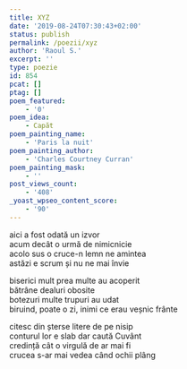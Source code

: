 ```yaml
---
title: XYZ
date: '2019-08-24T07:30:43+02:00'
status: publish
permalink: /poezii/xyz
author: 'Raoul S.'
excerpt: ''
type: poezie
id: 854
pcat: []
ptag: []
poem_featured:
    - '0'
poem_idea:
    - Capăt
poem_painting_name:
    - 'Paris la nuit'
poem_painting_author:
    - 'Charles Courtney Curran'
poem_painting_mask:
    - ''
post_views_count:
    - '408'
_yoast_wpseo_content_score:
    - '90'
---
```

aici a fost odată un izvor  
acum decât o urmă de nimicnicie  
acolo sus o cruce-n lemn ne amintea  
astăzi e scrum și nu ne mai învie

biserici mult prea multe au acoperit  
bătrâne dealuri obosite  
botezuri multe trupuri au udat  
biruind, poate o zi, inimi ce erau veșnic frânte

citesc din șterse litere de pe nisip  
conturul lor e slab dar caută Cuvânt  
credință cât o virgulă de ar mai fi  
crucea s-ar mai vedea când ochii plâng